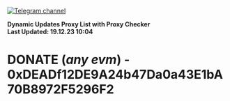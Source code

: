 [![Telegram channel](https://img.shields.io/endpoint?url=https://runkit.io/damiankrawczyk/telegram-badge/branches/master?url=https://t.me/n4z4v0d)](https://t.me/n4z4v0d) 

**Dynamic Updates Proxy List with Proxy Checker**  
**Last Updated: 19.12.23 10:04**

# DONATE (_any evm_) - 0xDEADf12DE9A24b47Da0a43E1bA70B8972F5296F2
